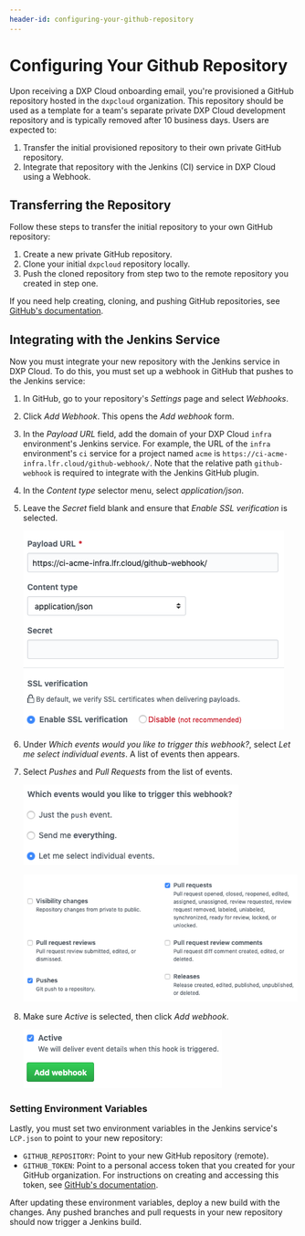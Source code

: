 ```yaml
---
header-id: configuring-your-github-repository
---
```


# Configuring Your Github Repository

Upon receiving a DXP Cloud onboarding email, you're provisioned a GitHub 
repository hosted in the `dxpcloud` organization. This repository should be used as a template for a team's separate private DXP Cloud development repository and is typically removed after 10 business days. Users are expected to:

1. Transfer the initial provisioned repository to their own private GitHub repository. 
1. Integrate that repository with the Jenkins (CI) service in DXP Cloud using a Webhook. 

## Transferring the Repository

Follow these steps to transfer the initial repository to your own GitHub 
repository: 

1. Create a new private GitHub repository. 
1. Clone your initial `dxpcloud` repository locally. 
1. Push the cloned repository from step two to the remote repository you 
    created in step one. 

If you need help creating, cloning, and pushing GitHub repositories, see 
[GitHub's documentation](https://help.github.com). 

## Integrating with the Jenkins Service

Now you must integrate your new repository with the Jenkins service in DXP 
Cloud. To do this, you must set up a webhook in GitHub that pushes to the 
Jenkins service: 

1. In GitHub, go to your repository's *Settings* page and select *Webhooks*. 
1. Click *Add Webhook*. This opens the *Add webhook* form. 
1. In the *Payload URL* field, add the domain of your DXP Cloud `infra` 
    environment's Jenkins service. For example, the URL of the `infra` 
    environment's `ci` service for a project named `acme` is 
    `https://ci-acme-infra.lfr.cloud/github-webhook/`. Note that the relative 
    path `github-webhook` is required to integrate with the Jenkins GitHub 
    plugin. 
1. In the *Content type* selector menu, select *application/json*. 
1. Leave the *Secret* field blank and ensure that *Enable SSL verification* is 
    selected. 

    ![Figure 1: Specify the payload URL and content type, and enable SSL verification.](./configuring-your-github-repository/images/webhook-1.png)

1. Under *Which events would you like to trigger this webhook?*, select 
    *Let me select individual events*. A list of events then appears. 

1. Select *Pushes* and *Pull Requests* from the list of events. 

    ![Figure 2: You need to select individual events for this webhook.](./configuring-your-github-repository/images/webhook-2.png)

    ![Figure 3: Select Pushes, and Pull Requests.](./configuring-your-github-repository/images/webhook-3.png)

1. Make sure *Active* is selected, then click *Add webhook*. 

    ![Figure 4: Set the webhook to Active and finish creating it.](./configuring-your-github-repository/images/webhook-4.png)

### Setting Environment Variables

Lastly, you must set two environment variables in the Jenkins service's 
`LCP.json` to point to your new repository: 

- `GITHUB_REPOSITORY`: Point to your new GitHub repository (remote). 
- `GITHUB_TOKEN`: Point to a personal access token that you created for your 
    GitHub organization. For instructions on creating and accessing this token, 
    see 
    [GitHub's documentation](https://help.github.com/articles/creating-a-personal-access-token-for-the-command-line). 

After updating these environment variables, deploy a new build with the changes. 
Any pushed branches and pull requests in your new repository should now trigger 
a Jenkins build. 
